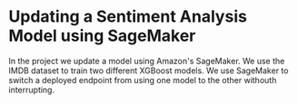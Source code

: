 # Updating a Sentiment Analysis Model using SageMaker


In the project we update a model using Amazon's SageMaker. We use the IMDB dataset to train two different XGBoost models. We use SageMaker to switch a deployed endpoint from using one model to the other withouth interrupting.
